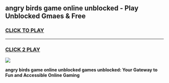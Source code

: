 
## angry birds game online unblocked - Play Unblocked Gmaes & Free
<h3>
<a href="https://news.freeplayer.one?title=angry_birds_game_online_unblocked&ref=16F">CLICK TO PLAY</a></h3>
<hr>

<h3>
<a href="https://news.freeplayer.one?title=angry_birds_game_online_unblocked&ref=16F">CLICK 2 PLAY</a>
  
</h3>

<a href="https://news.freeplayer.one?title=angry_birds_game_online_unblocked&ref=16F/"><img src="https://clearcache.store/games.png"></a>


**angry birds game online unblocked games unblocked: Your Gateway to Fun and Accessible Online Gaming**
